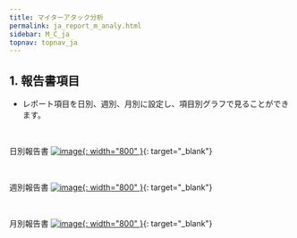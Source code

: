 ```yaml
---
title: マイターアタック分析
permalink: ja_report_m_analy.html
sidebar: M_C_ja
topnav: topnav_ja
---
```


## 1. 報告書項目
- レポート項目を日別、週別、月別に設定し、項目別グラフで見ることができます。

<br />

日別報告書
 [![image](/docs/images/Manual/common/report/m_report/ja/1.PNG){: width="800" }](/docs/images/Manual/common/report/m_report/ja/1.PNG){: target="_blank"} 


<br />

週別報告書
 [![image](/docs/images/Manual/common/report/m_report/ja/2.PNG){: width="800" }](/docs/images/Manual/common/report/m_report/ja/2.PNG){: target="_blank"} 


<br />

月別報告書
 [![image](/docs/images/Manual/common/report/m_report/ja/3.PNG){: width="800" }](/docs/images/Manual/common/report/m_report/ja/3.PNG){: target="_blank"} 


 